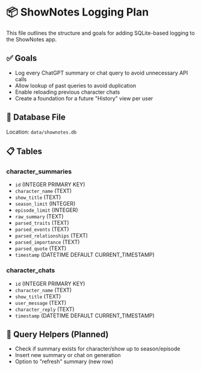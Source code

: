 # 📦 ShowNotes Logging Plan

This file outlines the structure and goals for adding SQLite-based logging to the ShowNotes app.

## ✅ Goals

- Log every ChatGPT summary or chat query to avoid unnecessary API calls
- Allow lookup of past queries to avoid duplication
- Enable reloading previous character chats
- Create a foundation for a future "History" view per user

## 📁 Database File

Location: `data/shownotes.db`

## 📋 Tables

### character_summaries

- `id` (INTEGER PRIMARY KEY)
- `character_name` (TEXT)
- `show_title` (TEXT)
- `season_limit` (INTEGER)
- `episode_limit` (INTEGER)
- `raw_summary` (TEXT)
- `parsed_traits` (TEXT)
- `parsed_events` (TEXT)
- `parsed_relationships` (TEXT)
- `parsed_importance` (TEXT)
- `parsed_quote` (TEXT)
- `timestamp` (DATETIME DEFAULT CURRENT_TIMESTAMP)

### character_chats

- `id` (INTEGER PRIMARY KEY)
- `character_name` (TEXT)
- `show_title` (TEXT)
- `user_message` (TEXT)
- `character_reply` (TEXT)
- `timestamp` (DATETIME DEFAULT CURRENT_TIMESTAMP)

## 🧠 Query Helpers (Planned)

- Check if summary exists for character/show up to season/episode
- Insert new summary or chat on generation
- Option to "refresh" summary (new row)